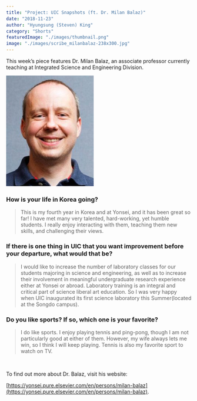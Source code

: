 ```yaml
---
title: "Project: UIC Snapshots (ft. Dr. Milan Balaz)"
date: "2018-11-23"
author: "Hyungsung (Steven) King"
category: "Shorts"
featuredImage: "./images/thumbnail.png"
image: "./images/scribe_milanbalaz-238x300.jpg"
---
```


This week’s piece features Dr. Milan Balaz, an associate professor currently teaching at Integrated Science and Engineering Division.

![](./images/scribe_milanbalaz-238x300.jpg)

### How is your life in Korea going?

> This is my fourth year in Korea and at Yonsei, and it has been great so far! I have met many very talented, hard-working, yet humble students. I really enjoy interacting with them, teaching them new skills, and challenging their views.

### If there is one thing in UIC that you want improvement before your departure, what would that be?

> I would like to increase the number of laboratory classes for our students majoring in science and engineering, as well as to increase their involvement in meaningful undergraduate research experience either at Yonsei or abroad. Laboratory training is an integral and critical part of science liberal art education. So I was very happy when UIC inaugurated its first science laboratory this Summer(located at the Songdo campus).

### Do you like sports? If so, which one is your favorite?

> I do like sports. I enjoy playing tennis and ping-pong, though I am not particularly good at either of them. However, my wife always lets me win, so I think I will keep playing. Tennis is also my favorite sport to watch on TV.

 

To find out more about Dr. Balaz, visit his website:

[https://yonsei.pure.elsevier.com/en/persons/milan-balaz](https://yonsei.pure.elsevier.com/en/persons/milan-balaz).
